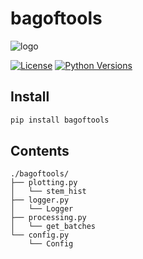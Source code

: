 # bagoftools

![logo](https://raw.githubusercontent.com/alexandru-dinu/bagoftools/master/logo/logo.png)

[![License](https://img.shields.io/badge/License-Apache%202.0-blue.svg)](https://github.com/alexandru-dinu/bagoftools/blob/master/LICENSE)
[![Python Versions](https://img.shields.io/badge/Python-%E2%89%A53.6-blue)](https://pypi.org/project/bagoftools/)

## Install

```bash
pip install bagoftools
```

## Contents

```
./bagoftools/
├── plotting.py
│   └── stem_hist
├── logger.py
│   └── Logger
├── processing.py
│   └── get_batches
└── config.py
    └── Config
```
